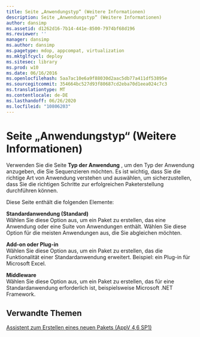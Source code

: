 ```yaml
---
title: Seite „Anwendungstyp“ (Weitere Informationen)
description: Seite „Anwendungstyp“ (Weitere Informationen)
author: dansimp
ms.assetid: d1262d16-7b14-441e-8500-7974bf68d196
ms.reviewer: ''
manager: dansimp
ms.author: dansimp
ms.pagetype: mdop, appcompat, virtualization
ms.mktglfcycl: deploy
ms.sitesec: library
ms.prod: w10
ms.date: 06/16/2016
ms.openlocfilehash: 5aa7ac10e6a9f88030d2aac5db77a411df53895e
ms.sourcegitcommit: 354664bc527d93f80687cd2eba70d1eea024c7c3
ms.translationtype: MT
ms.contentlocale: de-DE
ms.lasthandoff: 06/26/2020
ms.locfileid: "10806203"
---
```

# Seite „Anwendungstyp“ (Weitere Informationen)


Verwenden Sie die Seite **Typ der Anwendung** , um den Typ der Anwendung anzugeben, die Sie Sequenzieren möchten. Es ist wichtig, dass Sie die richtige Art von Anwendung verstehen und auswählen, um sicherzustellen, dass Sie die richtigen Schritte zur erfolgreichen Paketerstellung durchführen können.

Diese Seite enthält die folgenden Elemente:

<a href="" id="standard-application--default-"></a>**Standardanwendung (Standard)**  
Wählen Sie diese Option aus, um ein Paket zu erstellen, das eine Anwendung oder eine Suite von Anwendungen enthält. Wählen Sie diese Option für die meisten Anwendungen aus, die Sie abgleichen möchten.

<a href="" id="add-on-or-plug-in"></a>**Add-on oder Plug-in**  
Wählen Sie diese Option aus, um ein Paket zu erstellen, das die Funktionalität einer Standardanwendung erweitert. Beispiel: ein Plug-in für Microsoft Excel.

<a href="" id="middleware"></a>**Middleware**  
Wählen Sie diese Option aus, um ein Paket zu erstellen, das für eine Standardanwendung erforderlich ist, beispielsweise Microsoft .NET Framework.

## Verwandte Themen


[Assistent zum Erstellen eines neuen Pakets (AppV 4,6 SP1)](create-new-package-wizard---appv-46-sp1-.md)

 

 





